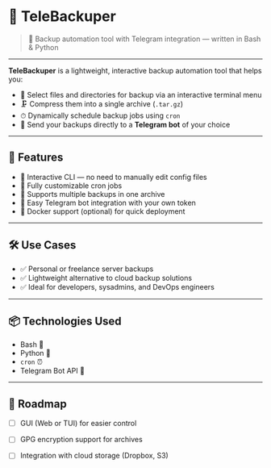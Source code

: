 # 🚀 TeleBackuper

> 💬 Backup automation tool with Telegram integration — written in Bash & Python

---

**TeleBackuper** is a lightweight, interactive backup automation tool that helps you:

- 📁 Select files and directories for backup via an interactive terminal menu
- 🗜 Compress them into a single archive (`.tar.gz`)
- ⏱ Dynamically schedule backup jobs using `cron`
- 🤖 Send your backups directly to a **Telegram bot** of your choice

---

## 📌 Features

- 🔹 Interactive CLI — no need to manually edit config files
- 🔹 Fully customizable cron jobs
- 🔹 Supports multiple backups in one archive
- 🔹 Easy Telegram bot integration with your own token
- 🔹 Docker support (optional) for quick deployment

---

## 🛠 Use Cases

- ✅ Personal or freelance server backups
- ✅ Lightweight alternative to cloud backup solutions
- ✅ Ideal for developers, sysadmins, and DevOps engineers

---

## 📦 Technologies Used

- Bash 🐚
- Python 🐍
- `cron` ⏰
- Telegram Bot API 🤖

---

## 🚧 Roadmap

- [ ] GUI (Web or TUI) for easier control
- [ ] GPG encryption support for archives
- [ ] Integration with cloud storage (Dropbox, S3)

